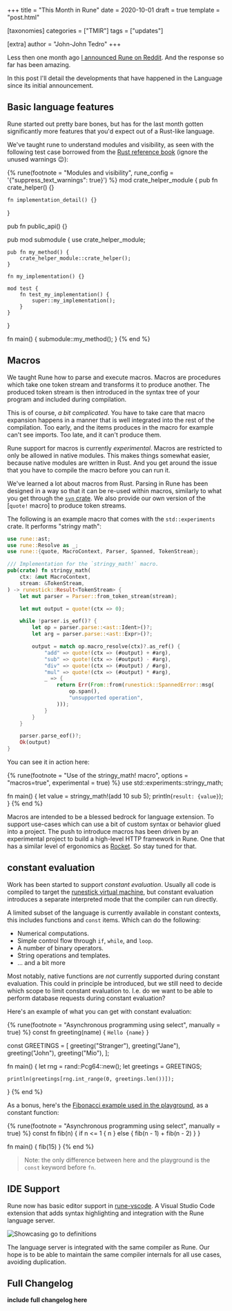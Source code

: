 +++
title = "This Month in Rune"
date = 2020-10-01
draft = true
template = "post.html"

[taxonomies]
categories = ["TMIR"]
tags = ["updates"]

[extra]
author = "John-John Tedro"
+++

Less then one month ago [I announced Rune on Reddit]. And the response so far
has been amazing.

In this post I'll detail the developments that have happened in the Language
since its initial announcement.

[I announced Rune on Reddit]: https://www.reddit.com/r/rust/comments/in67d3/introducing_rune_a_new_stackbased_dynamic/

<!-- more -->

## Basic language features

Rune started out pretty bare bones, but has for the last month gotten
significantly more features that you'd expect out of a Rust-like language.

We've taught rune to understand modules and visibility, as seen with the
following test case borrowed from the [Rust reference book] (ignore the unused warnings 😉):

{% rune(footnote = "Modules and visibility", rune_config = '{"suppress_text_warnings": true}') %}
mod crate_helper_module {
    pub fn crate_helper() {}

    fn implementation_detail() {}
}

pub fn public_api() {}

pub mod submodule {
    use crate_helper_module;

    pub fn my_method() {
        crate_helper_module::crate_helper();
    }

    fn my_implementation() {}

    mod test {
        fn test_my_implementation() {
            super::my_implementation();
        }
    }
}

fn main() {
    submodule::my_method();
}
{% end %}

[Rust reference book]: https://doc.rust-lang.org/reference/visibility-and-privacy.html

## Macros

We taught Rune how to parse and execute macros. Macros are procedures which take
one token stream and transforms it to produce another. The produced token stream
is then introduced in the syntax tree of your program and included during
compilation.

This is of course, *a bit complicated*. You have to take care that macro
expansion happens in a manner that is well integrated into the rest of the
compilation. Too early, and the items produces in the macro for example can't
see imports. Too late, and it can't produce them.

Rune support for macros is currently *experimental*. Macros are restricted to
only be allowed in native modules. This makes things somewhat easier, because
native modules are written in Rust. And you get around the issue that you have
to compile the macro before you can run it.

We've learned a lot about macros from Rust. Parsing in Rune has been designed in
a way so that it can be re-used within macros, similarly to what you get through
the [`syn` crate]. We also provide our own version of the [`quote!` macro] to
produce token streams.

The following is an example macro that comes with the `std::experiments` crate.
It performs "stringy math":

```rust
use rune::ast;
use rune::Resolve as _;
use rune::{quote, MacroContext, Parser, Spanned, TokenStream};

/// Implementation for the `stringy_math!` macro.
pub(crate) fn stringy_math(
    ctx: &mut MacroContext,
    stream: &TokenStream,
) -> runestick::Result<TokenStream> {
    let mut parser = Parser::from_token_stream(stream);

    let mut output = quote!(ctx => 0);

    while !parser.is_eof()? {
        let op = parser.parse::<ast::Ident>()?;
        let arg = parser.parse::<ast::Expr>()?;

        output = match op.macro_resolve(ctx)?.as_ref() {
            "add" => quote!(ctx => (#output) + #arg),
            "sub" => quote!(ctx => (#output) - #arg),
            "div" => quote!(ctx => (#output) / #arg),
            "mul" => quote!(ctx => (#output) * #arg),
            _ => {
                return Err(From::from(runestick::SpannedError::msg(
                    op.span(),
                    "unsupported operation",
                )));
            }
        }
    }

    parser.parse_eof()?;
    Ok(output)
}
```

You can see it in action here:

{% rune(footnote = "Use of the stringy_math! macro", options = "macros=true", experimental = true) %}
use std::experiments::stringy_math;

fn main() {
    let value = stringy_math!(add 10 sub 5);
    println(`result: {value}`);
}
{% end %}

Macros are intended to be a blessed bedrock for language extension. To support
use-cases which can use a bit of custom syntax or behavior glued into a project.
The push to introduce macros has been driven by an experimental project to build
a high-level HTTP framework in Rune. One that has a similar level of ergonomics
as [Rocket]. So stay tuned for that.

[`rune-experimental` crate]: https://docs.rs/rune-experimental
[`syn` crate]: https://docs.rs/syn/1
[`quote` macro]: https://docs.rs/quote/1
[Rocket]: https://rocket.rs

## constant evaluation

Work has been started to support *constant evaluation*. Usually all code is
compiled to target the [runestick virtual machine], but constant evaluation
introduces a separate interpreted mode that the compiler can run directly.

A limited subset of the language is currently available in constant contexts,
this includes functions and `const` items. Which can do the following:

* Numerical computations.
* Simple control flow through `if`, `while`, and `loop`.
* A number of binary operators.
* String operations and templates.
* ... and a bit more

Most notably, native functions are *not* currently supported during constant
evaluation. This could in principle be introduced, but we still need to decide
which scope to limit constant evaluation to. I.e. do we want to be able to
perform database requests during constant evaluation?

Here's an example of what you can get with constant evaluation:

{% rune(footnote = "Asynchronous programming using select", manually = true) %}
const fn greeting(name) {
    `Hello {name}`
}

const GREETINGS = [
    greeting("Stranger"),
    greeting("Jane"),
    greeting("John"),
    greeting("Mio"),
];

fn main() {
    let rng = rand::Pcg64::new();
    let greetings = GREETINGS;

	println(greetings[rng.int_range(0, greetings.len())]);
}
{% end %}

As a bonus, here's the [Fibonacci example used in the playground], as a constant
function:

{% rune(footnote = "Asynchronous programming using select", manually = true) %}
const fn fib(n) {
    if n <= 1 {
        n
    } else {
        fib(n - 1) + fib(n - 2)
    }
}

fn main() {
    fib(15)
}
{% end %}

> Note: the only difference between here and the playground is the `const`
> keyword before `fn`.

[Fibonacci example used in the playground]: https://rune-rs.github.io/play/
[runestick virtual machine]: https://docs.rs/runestick/0

## IDE Support

Rune now has basic editor support in [rune-vscode]. A Visual Studio Code
extension that adds syntax highlighting and integration with the Rune language
server.

[rune-vscode]: https://marketplace.visualstudio.com/items?itemName=udoprog.rune-vscode

![Showcasing go to definitions](https://user-images.githubusercontent.com/111092/93017349-32a28f00-f5c8-11ea-9301-5fcb586c89c8.gif)

The language server is integrated with the same compiler as Rune. Our hope is to
be able to maintain the same compiler internals for all use cases, avoiding
duplication.

## Full Changelog

**include full changelog here**
